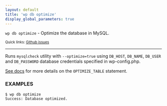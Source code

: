 ```yaml
---
layout: default
title: 'wp db optimize'
display_global_parameters: true
---
```


`wp db optimize` - Optimize the database in MySQL.

<small>Quick links: <a href="https://github.com/wp-cli/wp-cli/issues?q=is%3Aopen+label%3Acommand%3Adb-optimize+sort%3Aupdated-desc">Github issues</a></small>

<hr />

Runs `mysqlcheck` utility with `--optimize=true` using `DB_HOST`,
`DB_NAME`, `DB_USER` and `DB_PASSWORD` database credentials
specified in wp-config.php.

[See docs](http://dev.mysql.com/doc/refman/5.7/en/optimize-table.html)
for more details on the `OPTIMIZE_TABLE` statement.

### EXAMPLES

    $ wp db optimize
    Success: Database optimized.



